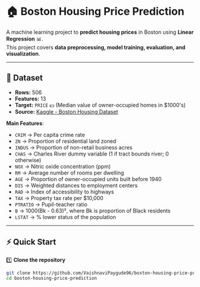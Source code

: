 # 🏠 Boston Housing Price Prediction

A machine learning project to **predict housing prices** in Boston using **Linear Regression** 📊.  
This project covers **data preprocessing, model training, evaluation, and visualization**.  

---

## 📂 Dataset
- **Rows:** 506  
- **Features:** 13  
- **Target:** `PRICE` 💵 (Median value of owner-occupied homes in $1000's)  
- **Source:** [Kaggle - Boston Housing Dataset](https://www.kaggle.com/datasets/vikrishnan/boston-house-prices)  

**Main Features**:
- `CRIM` → Per capita crime rate  
- `ZN` → Proportion of residential land zoned  
- `INDUS` → Proportion of non-retail business acres  
- `CHAS` → Charles River dummy variable (1 if tract bounds river; 0 otherwise)  
- `NOX` → Nitric oxide concentration (ppm)  
- `RM` → Average number of rooms per dwelling  
- `AGE` → Proportion of owner-occupied units built before 1940  
- `DIS` → Weighted distances to employment centers  
- `RAD` → Index of accessibility to highways  
- `TAX` → Property tax rate per $10,000  
- `PTRATIO` → Pupil-teacher ratio  
- `B` → 1000(Bk - 0.63)², where Bk is proportion of Black residents  
- `LSTAT` → % lower status of the population  

---

## ⚡ Quick Start

1️⃣ **Clone the repository**
```bash
git clone https://github.com/VaishnaviPaygude96/boston-housing-price-prediction.git
cd boston-housing-price-prediction
